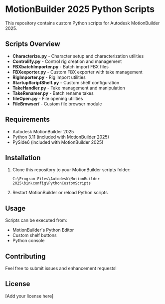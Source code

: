 # MotionBuilder 2025 Python Scripts

This repository contains custom Python scripts for Autodesk MotionBuilder 2025.

## Scripts Overview

- **Characterize.py** - Character setup and characterization utilities
- **Controlify.py** - Control rig creation and management
- **FBXbatchImporter.py** - Batch import FBX files
- **FBXexporter.py** - Custom FBX exporter with take management
- **RigImporter.py** - Rig import utilities
- **StartupScriptShelf.py** - Custom shelf configuration
- **TakeHandler.py** - Take management and manipulation
- **TakeRenamer.py** - Batch rename takes
- **fileOpen.py** - File opening utilities
- **FileBrowser/** - Custom file browser module

## Requirements

- Autodesk MotionBuilder 2025
- Python 3.11 (included with MotionBuilder 2025)
- PySide6 (included with MotionBuilder 2025)

## Installation

1. Clone this repository to your MotionBuilder scripts folder:
   ```
   C:\Program Files\Autodesk\MotionBuilder 2025\bin\config\PythonCustomScripts
   ```

2. Restart MotionBuilder or reload Python scripts

## Usage

Scripts can be executed from:
- MotionBuilder's Python Editor
- Custom shelf buttons
- Python console

## Contributing

Feel free to submit issues and enhancement requests!

## License

[Add your license here]